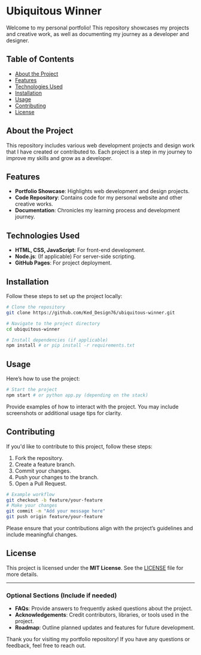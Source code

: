 # Ubiquitous Winner

Welcome to my personal portfolio! This repository showcases my projects and creative work, as well as documenting my journey as a developer and designer.

## Table of Contents

- [About the Project](#about-the-project)
- [Features](#features)
- [Technologies Used](#technologies-used)
- [Installation](#installation)
- [Usage](#usage)
- [Contributing](#contributing)
- [License](#license)

## About the Project

This repository includes various web development projects and design work that I have created or contributed to. Each project is a step in my journey to improve my skills and grow as a developer.

## Features

- **Portfolio Showcase**: Highlights web development and design projects.
- **Code Repository**: Contains code for my personal website and other creative works.
- **Documentation**: Chronicles my learning process and development journey.

## Technologies Used

- **HTML, CSS, JavaScript**: For front-end development.
- **Node.js**: (If applicable) For server-side scripting.
- **GitHub Pages**: For project deployment.

## Installation

Follow these steps to set up the project locally:

```bash
# Clone the repository
git clone https://github.com/Ked_Design76/ubiquitous-winner.git

# Navigate to the project directory
cd ubiquitous-winner

# Install dependencies (if applicable)
npm install # or pip install -r requirements.txt
```

## Usage

Here’s how to use the project:

```bash
# Start the project
npm start # or python app.py (depending on the stack)
```

Provide examples of how to interact with the project. You may include screenshots or additional usage tips for clarity.

## Contributing

If you'd like to contribute to this project, follow these steps:

1. Fork the repository.
2. Create a feature branch.
3. Commit your changes.
4. Push your changes to the branch.
5. Open a Pull Request.

```bash
# Example workflow
git checkout -b feature/your-feature
# Make your changes
git commit -m "Add your message here"
git push origin feature/your-feature
```

Please ensure that your contributions align with the project’s guidelines and include meaningful changes.

## License

This project is licensed under the **MIT License**. See the [LICENSE](LICENSE) file for more details.

---

### Optional Sections (Include if needed)

- **FAQs**: Provide answers to frequently asked questions about the project.
- **Acknowledgements**: Credit contributors, libraries, or tools used in the project.
- **Roadmap**: Outline planned updates and features for future development.

Thank you for visiting my portfolio repository! If you have any questions or feedback, feel free to reach out.




